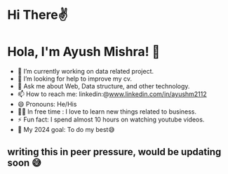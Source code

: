 # Hi There✌
# Hola, I'm Ayush Mishra! 👋

* 🔭 I’m currently working on data related project.
* 🤔 I’m looking for help to improve my cv.
* 💬 Ask me about Web, Data structure, and other technology.
* 📫 How to reach me: linkedin:@www.linkedin.com/in/ayushm2112
* 😄 Pronouns: He/His
* 👨‍💼 In free time : I love to learn new things related to business.
* ⚡ Fun fact: I spend almost 10 hours on watching youtube videos.
* 🦾 My 2024 goal: To do my best😅

## writing this in peer pressure, would be updating soon 😅
 




